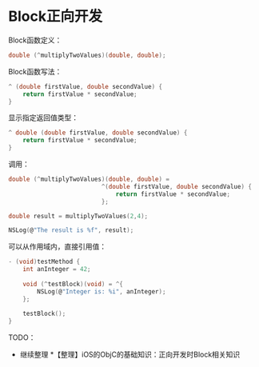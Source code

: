 # Block正向开发

Block函数定义：

```c
double (^multiplyTwoValues)(double, double);
```

Block函数写法：

```c
^ (double firstValue, double secondValue) {
    return firstValue * secondValue;
}
```

显示指定返回值类型：

```c
^ double (double firstValue, double secondValue) {
    return firstValue * secondValue;
}
```

调用：

```c
double (^multiplyTwoValues)(double, double) =
                          ^(double firstValue, double secondValue) {
                              return firstValue * secondValue;
                          };

double result = multiplyTwoValues(2,4);

NSLog(@"The result is %f", result);
```

可以从作用域内，直接引用值：

```c
- (void)testMethod {
    int anInteger = 42;
 
    void (^testBlock)(void) = ^{
        NSLog(@"Integer is: %i", anInteger);
    };
 
    testBlock();
}
```

TODO：

* 继续整理
  *【整理】iOS的ObjC的基础知识：正向开发时Block相关知识
